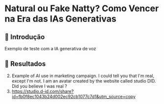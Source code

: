 # Natural ou Fake Natty? Como Vencer na Era das IAs Generativas

## 🚀 Introdução
Exemplo de teste com a IA generativa de voz 



## 🚀 Resultados
2. Example of AI use in marketing campaign. I could tell you that I'm real, except I'm not. I am an avatar created by the website called studio DID. Did you believe I was real ?
3. https://studio.d-id.com/share?id=fb0f8ec1043b24d002ec92cb1077c7d1&utm_source=copy
